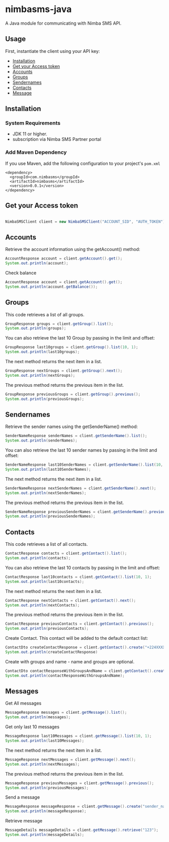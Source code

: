 # nimbasms-java
A Java module for communicating with Nimba SMS API. 

## Usage
First, instantiate the client using your API key:

- [Installation](#installation)
- [Get your Access token](#accesToken)
- [Accounts](#account)
- [Groups](#group)
- [Sendernames](#sendername)
- [Contacts](#contact)
- [Message](#message)
## <a name="installation"></a> Installation

### System Requirements
- JDK 11 or higher.
- subscription via Nimba SMS Partner portal

### Add Maven Dependency
If you use Maven, add the following configuration to your project's `pom.xml`
```maven
<dependency>
  <groupId>com.nimbasms</groupId>
  <artifactId>nimbasms</artifactId>
  <version>0.0.1</version>
</dependency>
```
## <a name="accesToken"></a> Get your Access token
```java

NimbaSMSClient client = new NimbaSMSClient("ACCOUNT_SID", "AUTH_TOKEN")
```

## <a name="account"></a> Accounts
Retrieve the account information using the getAccount() method:
```java
AccountResponse account = client.getAccount().get();
System.out.println(account);
```
Check balance
```java
AccountResponse account = client.getAccount().get();
System.out.println(account.getBalance());
```

## <a name="group"></a> Groups
This code retrieves a list of all groups.
```java
GroupResponse groups = client.getGroup().list();
System.out.println(groups);
```

You can also retrieve the last 10 Group by passing in the limit and offset:
```java
GroupResponse last10groups = client.getGroup().list(10, 1);
System.out.println(last10groups);
```
The next method returns the next item in a list.
```java
GroupResponse nextGroups = client.getGroup().next();
System.out.println(nextGroups);
```
The previous method returns the previous item in the list.
```java
GroupResponse previousGroups = client.getGroup().previous();
System.out.println(previousGroups);
```

## <a name="sendername"></a> Sendernames
Retrieve the sender names using the getSenderName() method:

```java
SenderNameResponse senderNames = client.getSenderName().list();
System.out.println(senderNames);
```
You can also retrieve the last 10 sender names by passing in the limit and offset:

```java
SenderNameResponse last10SenderNames = client.getSenderName().list(10, 1);
System.out.println(last10SenderNames);
```

The next method returns the next item in a list.

```java
SenderNameResponse nextSenderNames = client.getSenderName().next();
System.out.println(nextSenderNames);
```
The previous method returns the previous item in the list.

```java
SenderNameResponse previousSenderNames = client.getSenderName().previous();
System.out.println(previousSenderNames);
```

## <a name="contact"></a> Contacts
This code retrieves a list of all contacts.
```java
ContactResponse contacts = client.getContact().list();
System.out.println(contacts);
```
You can also retrieve the last 10 contacts by passing in the limit and offset:
```java
ContactResponse last10contacts = client.getContact().list(10, 1);
System.out.println(last10contacts);
```
The next method returns the next item in a list.
```java
ContactResponse nextContacts = client.getContact().next();
System.out.println(nextContacts);
```
The previous method returns the previous item in the list.
```java
ContactResponse previousContacts = client.getContact().previous();
System.out.println(previousContacts);
```

Create Contact. This contact will be added to the default contact list:
```java
ContactDto createContactResponse = client.getContact().create("+224XXXXXXXXX", null, null);
System.out.println(createContactResponse)
```
Create with groups and name - name and groups are optional.
```java
ContactDto contactResponseWithGroupsAndName = client.getContact().create("+224XXXXXXXXX", "Foo", List.of("API", "Facebook Client"));
System.out.println(contactResponseWithGroupsAndName);
```

## <a name="message"></a> Messages
Get All messages
```java
MessageResponse messages = client.getMessage().list();
System.out.println(messages);
```
Get only last 10 messages
```java
MessageResponse last10Messages = client.getMessage().list(10, 1);
System.out.println(last10Messages);
```
The next method returns the next item in a list.
```java
MessageResponse nextMessages = client.getMessage().next();
System.out.println(nextMessages);
```
The previous method returns the previous item in the list.
```java
MessageResponse previousMessages = client.getMessage().previous();
System.out.println(previousMessages);
```

Send a message
```java
MessageResponse messageResponse = client.getMessage().create("sender_name", List.of("+224XXXXXXXXX"), "Hello nimba");
System.out.println(messageResponse);
```
Retrieve message
```java
MessageDetails messageDetails = client.getMessage().retrieve("123");
System.out.println(messageDetails);
```

